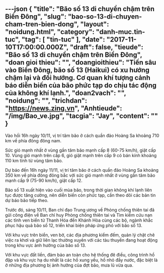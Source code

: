 ---json
{
    "title": "Bão số 13 di chuyển chậm trên Biển Đông",
    "slug": "bao-so-13-di-chuyen-cham-tren-bien-dong",
    "layout": "noidung.html",
    "category": "danh-muc.tin-tuc",
    "tag": [
        "tin-tuc"
    ],
    "date": "2017-11-10T17:00:00.000Z",
    "draft": false,
    "tieude": "Bão số 13 di chuyển chậm trên Biển Đông",
    "doan gioi thieu": "",
    "doangioithieu": "Tiến sâu vào Biển Đông, bão số 13 (Haikui) có xu hướng chậm lại và đổi hướng. Cơ quan khí tượng cảnh báo diễn biến của bão phức tạp do chịu tác động của không khí lạnh.",
    "doan2vach": "",
    "noidung": "",
    "trichdan": "https://news.zing.vn",
    "Anhtieude": "/img/Bao_ve.jpg",
    "tacgia": "Jay",
    "__content__": ""
}
---
<p><span style="font-size:14px">V&agrave;o hồi 16h ng&agrave;y 10/11, vị tr&iacute; t&acirc;m b&atilde;o ở c&aacute;ch quần đảo Ho&agrave;ng Sa khoảng 710 km về ph&iacute;a đ&ocirc;ng đ&ocirc;ng nam.</span></p>

<p><span style="font-size:14px">Sức gi&oacute; mạnh nhất ở v&ugrave;ng gần t&acirc;m b&atilde;o mạnh cấp 8 (60-75 km/h), giật cấp 10. V&ugrave;ng gi&oacute; mạnh tr&ecirc;n cấp 6, gi&oacute; giật mạnh tr&ecirc;n cấp 9 c&oacute; b&aacute;n k&iacute;nh khoảng 110 km t&iacute;nh từ v&ugrave;ng t&acirc;m b&atilde;o.</span></p>

<p><span style="font-size:14px">Dự b&aacute;o đến 16h ng&agrave;y 11/11, vị tr&iacute; t&acirc;m b&atilde;o ở c&aacute;ch quần đảo Ho&agrave;ng Sa khoảng 350 km về ph&iacute;a đ&ocirc;ng đ&ocirc;ng bắc với sức gi&oacute; mạnh nhất ở v&ugrave;ng gần t&acirc;m b&atilde;o mạnh cấp 9 (75-90 km/h), giật cấp 12.</span></p>

<p><span style="font-size:14px">B&atilde;o số 13 xuất hiện v&agrave;o cuối m&ugrave;a b&atilde;o, trong thời gian kh&ocirc;ng kh&iacute; lạnh li&ecirc;n tục được tăng cường, n&ecirc;n diễn biến c&ograve;n phức tạp, cần theo d&otilde;i c&aacute;c bản tin dự b&aacute;o b&atilde;o tiếp theo.</span></p>

<p><span style="font-size:14px">Trước đ&oacute;, s&aacute;ng 10/11, Ban chỉ đạo Trung ương về Ph&ograve;ng chống thi&ecirc;n tai đ&atilde; gửi c&ocirc;ng điện về Ban chỉ huy Ph&ograve;ng chống thi&ecirc;n tai v&agrave; T&igrave;m kiếm cứu nạn c&aacute;c tỉnh ven biển từ Thanh H&oacute;a đến Kh&aacute;nh H&ograve;a c&ugrave;ng c&aacute;c bộ, ng&agrave;nh khắc phục hậu quả b&atilde;o số 12, triển khai biện ph&aacute;p ứng ph&oacute; với b&atilde;o số 13.&nbsp;</span></p>

<p><span style="font-size:14px">Với khu vực tr&ecirc;n biển, ven bờ, c&aacute;c địa phương kiểm đếm, quản l&yacute; chặt chẽ việc ra khơi v&agrave; giữ li&ecirc;n lạc thường xuy&ecirc;n với c&aacute;c t&agrave;u thuyền đang hoạt động trong khu vực ảnh hưởng của b&atilde;o số 13.</span></p>

<p><span style="font-size:14px">Với khu vực đất liền, đảm bảo an to&agrave;n cho hệ thống đ&ecirc; điều, c&ocirc;ng tr&igrave;nh hồ đập v&agrave; khu vực hạ du nhất l&agrave; c&aacute;c hồ xung yếu, hồ nhỏ đầy nước, đặc biệt l&agrave; ở những địa phương bị ảnh hưởng của đợt b&atilde;o, mưa lũ vừa qua.</span></p>
